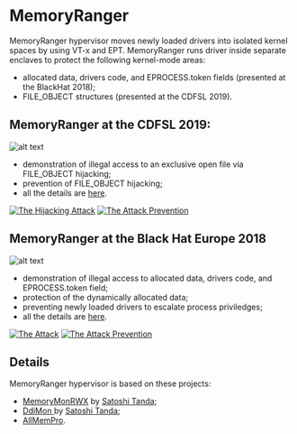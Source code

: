 # MemoryRanger

MemoryRanger hypervisor moves newly loaded drivers into isolated kernel spaces by using VT-x and EPT. 
MemoryRanger runs driver inside separate enclaves to protect the following kernel-mode areas: 
- allocated data, drivers code, and EPROCESS.token fields (presented at the BlackHat 2018);
- FILE_OBJECT structures (presented at the CDFSL 2019).

## MemoryRanger at the CDFSL 2019:
![alt text](https://github.com/IgorKorkin/MemoryRanger/blob/master/cdfsl2019_memoryranger_prevents_fileobj_hijacking.png)
 * demonstration of illegal access to an exclusive open file via FILE_OBJECT hijacking;
 * prevention of FILE_OBJECT hijacking;
 * all the details are [here](https://igorkorkin.blogspot.com/2019/04/memoryranger-prevents-hijacking.html).
 
[![The Hijacking Attack](https://img.youtube.com/vi/2mU85RluOSA/mqdefault.jpg)](https://www.youtube.com/watch?v=2mU85RluOSA&index=1&list=PL0Aerbf3kwUKlHszFlcIFivmslRl4xmhB) [![The Attack Prevention](https://img.youtube.com/vi/8ONmC5Do4I4/mqdefault.jpg)](https://www.youtube.com/watch?v=8ONmC5Do4I4&index=2&list=PL0Aerbf3kwUKlHszFlcIFivmslRl4xmhB)
 
## MemoryRanger at the Black Hat Europe 2018
![alt text](https://github.com/IgorKorkin/MemoryRanger/blob/master/before_and_after_memoryranger.png)
 * demonstration of illegal access to allocated data, drivers code, and EPROCESS.token field;
 * protection of the dynamically allocated data;
 * preventing newly loaded drivers to escalate process priviledges; 
 * all the details are [here](https://igorkorkin.blogspot.com/2018/12/divide-et-impera-memoryranger-runs.html).
 
 [![The Attack](https://img.youtube.com/vi/HNxc-tjy3QA/mqdefault.jpg)](https://www.youtube.com/watch?v=HNxc-tjy3QA&index=1&list=PL0Aerbf3kwULpVhoHyjMUeUFLwnvur5iu) [![The Attack Prevention](https://img.youtube.com/vi/vrm9cgn5DsU/mqdefault.jpg)](https://www.youtube.com/watch?v=vrm9cgn5DsU&index=2&list=PL0Aerbf3kwULpVhoHyjMUeUFLwnvur5iu)


## Details
MemoryRanger hypervisor is based on these projects:
- [MemoryMonRWX](https://github.com/tandasat/MemoryMon/tree/rwe_cdfs) by [Satoshi Tanda](https://twitter.com/standa_t);
- [DdiMon ](https://github.com/tandasat/DdiMon) by [Satoshi Tanda](https://twitter.com/standa_t);
- [AllMemPro](https://github.com/IgorKorkin/AllMemPro).